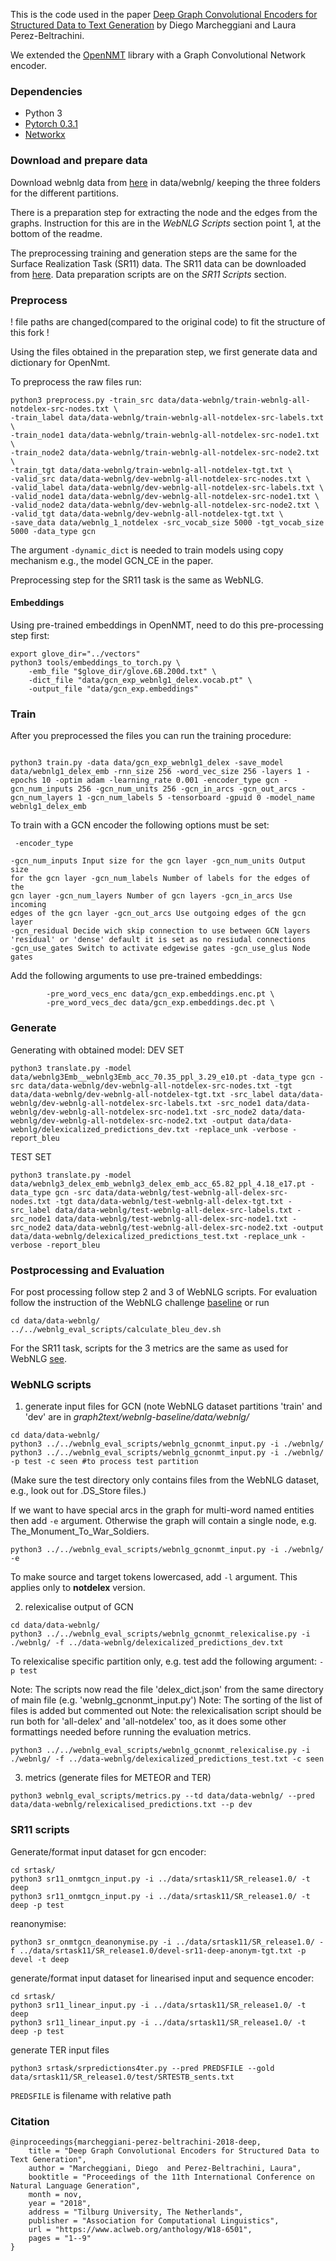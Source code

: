 This is the code used in the paper [Deep Graph Convolutional Encoders for Structured Data to Text Generation](http://aclweb.org/anthology/W18-6501) by Diego Marcheggiani and Laura Perez-Beltrachini.

We extended the [OpenNMT](https://github.com/OpenNMT/OpenNMT-py) library with a Graph Convolutional Network encoder.



### Dependencies
 - Python 3
 - [Pytorch 0.3.1](https://pytorch.org/get-started/locally/)
 - [Networkx](https://networkx.github.io) 


### Download and prepare data


Download webnlg data from [here](https://gitlab.com/shimorina/webnlg-dataset/tree/master/webnlg_challenge_2017)
in data/webnlg/ keeping the three folders for the different partitions.

There is a preparation step for extracting the node and the edges from the graphs.
Instruction for this are in the *WebNLG Scripts* section point 1, at the bottom of the readme.

The preprocessing training and generation steps are the same for the Surface Realization Task (SR11) data.
The SR11 data can be downloaded from [here](https://sites.google.com/site/genchalrepository/surface-realisation/sr11).
Data preparation scripts are on the *SR11 Scripts* section.

### Preprocess

! file paths are changed(compared to the original code) to fit the structure of this fork !

Using the files obtained in the preparation step, we first generate data and dictionary for OpenNmt.


To preprocess the raw files run:

```
python3 preprocess.py -train_src data/data-webnlg/train-webnlg-all-notdelex-src-nodes.txt \
-train_label data/data-webnlg/train-webnlg-all-notdelex-src-labels.txt \
-train_node1 data/data-webnlg/train-webnlg-all-notdelex-src-node1.txt \
-train_node2 data/data-webnlg/train-webnlg-all-notdelex-src-node2.txt \
-train_tgt data/data-webnlg/train-webnlg-all-notdelex-tgt.txt \
-valid_src data/data-webnlg/dev-webnlg-all-notdelex-src-nodes.txt \
-valid_label data/data-webnlg/dev-webnlg-all-notdelex-src-labels.txt \
-valid_node1 data/data-webnlg/dev-webnlg-all-notdelex-src-node1.txt \
-valid_node2 data/data-webnlg/dev-webnlg-all-notdelex-src-node2.txt \
-valid_tgt data/data-webnlg/dev-webnlg-all-notdelex-tgt.txt \
-save_data data/webnlg_1_notdelex -src_vocab_size 5000 -tgt_vocab_size 5000 -data_type gcn  
```

The argument ```-dynamic_dict``` is needed to train models using copy mechanism e.g., the model GCN_CE in the paper.

Preprocessing step for the SR11 task is the same as WebNLG.

#### Embeddings

Using pre-trained embeddings in OpenNMT, need to do this pre-processing step first:
```
export glove_dir="../vectors"
python3 tools/embeddings_to_torch.py \
    -emb_file "$glove_dir/glove.6B.200d.txt" \
    -dict_file "data/gcn_exp_webnlg1_delex.vocab.pt" \
    -output_file "data/gcn_exp.embeddings" 
```

### Train
After you preprocessed the files you can run the training procedure:
```

python3 train.py -data data/gcn_exp_webnlg1_delex -save_model data/webnlg1_delex_emb -rnn_size 256 -word_vec_size 256 -layers 1 -epochs 10 -optim adam -learning_rate 0.001 -encoder_type gcn -gcn_num_inputs 256 -gcn_num_units 256 -gcn_in_arcs -gcn_out_arcs -gcn_num_layers 1 -gcn_num_labels 5 -tensorboard -gpuid 0 -model_name webnlg1_delex_emb 
```

To train with a GCN encoder the following options must be set:
<code><pre>
-encoder_type  
-gcn_num_inputs Input size for the gcn layer
-gcn_num_units Output size for the gcn layer
-gcn_num_labels Number of labels for the edges of the gcn layer
-gcn_num_layers Number of gcn layers
-gcn_in_arcs Use incoming edges of the gcn layer
-gcn_out_arcs Use outgoing edges of the gcn layer
-gcn_residual Decide wich skip connection to use between GCN layers 'residual' or 'dense' default it is set as no resiudal connections
-gcn_use_gates  Switch to activate edgewise gates
-gcn_use_glus Node gates
</code></pre>


Add the following arguments to use pre-trained embeddings:
```
        -pre_word_vecs_enc data/gcn_exp.embeddings.enc.pt \
        -pre_word_vecs_dec data/gcn_exp.embeddings.dec.pt \
```

### Generate ###
Generating with obtained model:
DEV SET
```
python3 translate.py -model data/webnlg3Emb__webnlg3Emb_acc_70.35_ppl_3.29_e10.pt -data_type gcn -src data/data-webnlg/dev-webnlg-all-notdelex-src-nodes.txt -tgt data/data-webnlg/dev-webnlg-all-notdelex-tgt.txt -src_label data/data-webnlg/dev-webnlg-all-notdelex-src-labels.txt -src_node1 data/data-webnlg/dev-webnlg-all-notdelex-src-node1.txt -src_node2 data/data-webnlg/dev-webnlg-all-notdelex-src-node2.txt -output data/data-webnlg/delexicalized_predictions_dev.txt -replace_unk -verbose -report_bleu
```

TEST SET
```
python3 translate.py -model data/webnlg3_delex_emb_webnlg3_delex_emb_acc_65.82_ppl_4.18_e17.pt -data_type gcn -src data/data-webnlg/test-webnlg-all-delex-src-nodes.txt -tgt data/data-webnlg/test-webnlg-all-delex-tgt.txt -src_label data/data-webnlg/test-webnlg-all-delex-src-labels.txt -src_node1 data/data-webnlg/test-webnlg-all-delex-src-node1.txt -src_node2 data/data-webnlg/test-webnlg-all-delex-src-node2.txt -output data/data-webnlg/delexicalized_predictions_test.txt -replace_unk -verbose -report_bleu
```

### Postprocessing and Evaluation ###
For post processing follow step 2 and 3 of WebNLG scripts.
For evaluation follow the instruction of the WebNLG challenge [baseline](http://webnlg.loria.fr/pages/baseline.html) or run 

    cd data/data-webnlg/
    ../../webnlg_eval_scripts/calculate_bleu_dev.sh 
For the SR11 task, scripts for the 3 metrics are the same as used for WebNLG [see](https://www.aclweb.org/anthology/W11-2832).

### WebNLG scripts ###

1. generate input files for GCN (note WebNLG dataset partitions 'train' and 'dev' are in *graph2text/webnlg-baseline/data/webnlg/*
```
cd data/data-webnlg/
python3 ../../webnlg_eval_scripts/webnlg_gcnonmt_input.py -i ./webnlg/
python3 ../../webnlg_eval_scripts/webnlg_gcnonmt_input.py -i ./webnlg/ -p test -c seen #to process test partition
```
(Make sure the test directory only contains files from the WebNLG dataset, e.g., look out for .DS_Store files.)


If we want to have special arcs in the graph for multi-word named entities then add ```-e``` argument.
Otherwise the graph will contain a single node, e.g. The_Monument_To_War_Soldiers.

```
python3 ../../webnlg_eval_scripts/webnlg_gcnonmt_input.py -i ./webnlg/ -e
```

To make source and target tokens lowercased, add ```-l``` argument. This applies only to **notdelex** version.

2. relexicalise output of GCN
```
cd data/data-webnlg/
python3 ../../webnlg_eval_scripts/webnlg_gcnonmt_relexicalise.py -i ./webnlg/ -f ../data-webnlg/delexicalized_predictions_dev.txt
```
To relexicalise specific partition only, e.g. test add the following argument:
```-p test```

Note: The scripts now read the file 'delex_dict.json' from the same directory of main file (e.g. 'webnlg_gcnonmt_input.py')
Note: The sorting of the list of files is added but commented out
Note: the relexicalisation script should be run both for 'all-delex' and 'all-notdelex' too, as it does some other formattings needed before running the evaluation metrics.
```
python3 ../../webnlg_eval_scripts/webnlg_gcnonmt_relexicalise.py -i ./webnlg/ -f ../data-webnlg/delexicalized_predictions_test.txt -c seen
```


3. metrics (generate files for METEOR and TER)
```
python3 webnlg_eval_scripts/metrics.py --td data/data-webnlg/ --pred data/data-webnlg/relexicalised_predictions.txt --p dev
```

### SR11 scripts ###

Generate/format input dataset for gcn encoder:
```
cd srtask/
python3 sr11_onmtgcn_input.py -i ../data/srtask11/SR_release1.0/ -t deep
python3 sr11_onmtgcn_input.py -i ../data/srtask11/SR_release1.0/ -t deep -p test
```
reanonymise:
```
python3 sr_onmtgcn_deanonymise.py -i ../data/srtask11/SR_release1.0/ -f ../data/srtask11/SR_release1.0/devel-sr11-deep-anonym-tgt.txt -p devel -t deep
```
generate/format input dataset for linearised input and sequence encoder:
```
cd srtask/
python3 sr11_linear_input.py -i ../data/srtask11/SR_release1.0/ -t deep
python3 sr11_linear_input.py -i ../data/srtask11/SR_release1.0/ -t deep -p test
```

generate TER input files
```
python3 srtask/srpredictions4ter.py --pred PREDSFILE --gold data/srtask11/SR_release1.0/test/SRTESTB_sents.txt
```
```PREDSFILE``` is filename with relative path


### Citation
```
@inproceedings{marcheggiani-perez-beltrachini-2018-deep,
    title = "Deep Graph Convolutional Encoders for Structured Data to Text Generation",
    author = "Marcheggiani, Diego  and Perez-Beltrachini, Laura",
    booktitle = "Proceedings of the 11th International Conference on Natural Language Generation",
    month = nov,
    year = "2018",
    address = "Tilburg University, The Netherlands",
    publisher = "Association for Computational Linguistics",
    url = "https://www.aclweb.org/anthology/W18-6501",
    pages = "1--9"
}
```
